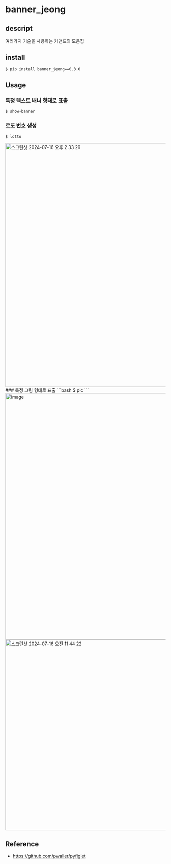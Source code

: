 # banner_jeong

## descript
여러가지 기술을 사용하는 커맨드의 모음집 

## install
```bash
$ pip install banner_jeong==0.3.0
```

## Usage

### 특정 텍스트 배너 형태로 표출
```bash
$ show-banner
```

### 로또 번호 생성
```bash
$ lotto
```
<img width="764" alt="스크린샷 2024-07-16 오후 2 33 29" src="https://github.com/user-attachments/assets/dfe6bbde-cab9-4be0-8890-4037c6426dad">
### 특정 그림 형태로 표출
```bash
$ pic
```
<img width="772" alt="image" src="https://github.com/user-attachments/assets/28190b1e-3d9d-4121-9c19-68db560df033">

<img width="598" alt="스크린샷 2024-07-16 오전 11 44 22" src="https://github.com/user-attachments/assets/22c63cee-d01c-465f-a478-a5b8fce6d9d9">

## Reference
- https://github.com/pwaller/pyfiglet

